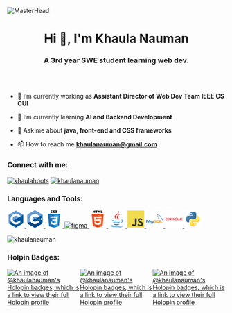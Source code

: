 ![MasterHead](https://i.pinimg.com/originals/16/69/e5/1669e57761ccc67fa5e31a09a54764d0.gif)
<h1 align="center">Hi 👋, I'm Khaula Nauman</h1>
<h3 align="center">A 3rd year SWE student learning web dev.</h3>
<br><br>


- 🔭 I’m currently working as **Assistant Director of Web Dev Team IEEE CS CUI**

- 🌱 I’m currently learning **AI and Backend Development**

- 💬 Ask me about **java, front-end and CSS frameworks**

- 📫 How to reach me **khaulanauman@gmail.com**

<h3>Connect with me:</h3>
<p>
<a href="https://twitter.com/khaulahoots" target="blank"><img align="center" src="https://raw.githubusercontent.com/rahuldkjain/github-profile-readme-generator/master/src/images/icons/Social/twitter.svg" alt="khaulahoots" height="30" width="40" /></a>
<a href="https://linkedin.com/in/khaulanauman" target="blank"><img align="center" src="https://raw.githubusercontent.com/rahuldkjain/github-profile-readme-generator/master/src/images/icons/Social/linked-in-alt.svg" alt="khaulanauman" height="30" width="40" /></a>
</p>

<h3 align="left">Languages and Tools:</h3>
<p align="left"> <a href="https://www.cprogramming.com/" target="_blank" rel="noreferrer"> <img src="https://raw.githubusercontent.com/devicons/devicon/master/icons/c/c-original.svg" alt="c" width="40" height="40"/> </a> <a href="https://www.w3schools.com/cpp/" target="_blank" rel="noreferrer"> <img src="https://raw.githubusercontent.com/devicons/devicon/master/icons/cplusplus/cplusplus-original.svg" alt="cplusplus" width="40" height="40"/> </a> <a href="https://www.w3schools.com/css/" target="_blank" rel="noreferrer"> <img src="https://raw.githubusercontent.com/devicons/devicon/master/icons/css3/css3-original-wordmark.svg" alt="css3" width="40" height="40"/> </a> <a href="https://www.figma.com/" target="_blank" rel="noreferrer"> <img src="https://www.vectorlogo.zone/logos/figma/figma-icon.svg" alt="figma" width="40" height="40"/> </a> <a href="https://www.w3.org/html/" target="_blank" rel="noreferrer"> <img src="https://raw.githubusercontent.com/devicons/devicon/master/icons/html5/html5-original-wordmark.svg" alt="html5" width="40" height="40"/> </a> <a href="https://www.java.com" target="_blank" rel="noreferrer"> <img src="https://raw.githubusercontent.com/devicons/devicon/master/icons/java/java-original.svg" alt="java" width="40" height="40"/> </a> <a href="https://developer.mozilla.org/en-US/docs/Web/JavaScript" target="_blank" rel="noreferrer"> <img src="https://raw.githubusercontent.com/devicons/devicon/master/icons/javascript/javascript-original.svg" alt="javascript" width="40" height="40"/> </a> <a href="https://www.mysql.com/" target="_blank" rel="noreferrer"> <img src="https://raw.githubusercontent.com/devicons/devicon/master/icons/mysql/mysql-original-wordmark.svg" alt="mysql" width="40" height="40"/> </a> <a href="https://www.oracle.com/" target="_blank" rel="noreferrer"> <img src="https://raw.githubusercontent.com/devicons/devicon/master/icons/oracle/oracle-original.svg" alt="oracle" width="40" height="40"/> </a> <a href="https://www.python.org" target="_blank" rel="noreferrer"> <img src="https://raw.githubusercontent.com/devicons/devicon/master/icons/python/python-original.svg" alt="python" width="40" height="40"/> </a> </p>
<p><img align="center" src="https://github-readme-streak-stats.herokuapp.com/?user=khaulanauman&" alt="khaulanauman" /></p>
<h3 align="left">Holpin Badges:</h3>
<div style="display:flex">
<a href="https://holopin.io/@khaulanauman" target="_blank">
    <img src="https://assets.holopin.io/hf2024levels/level0-sloth-code-0-0-0-0.webp" alt="An image of @khaulanauman's Holopin badges, which is a link to view their full Holopin profile" style=" height: 200px;" />
</a>
<a href="https://holopin.io/@khaulanauman" target="_blank">
    <img src="https://assets.holopin.io/hf2024levels/level1-sloth-code-coffee-0-0-0.webp" alt="An image of @khaulanauman's Holopin badges, which is a link to view their full Holopin profile" style=" height: 200px;" />
</a>
<a href="https://holopin.io/@khaulanauman" target="_blank">
    <img src="https://assets.holopin.io/hf2024levels/level2-sloth-code-coffee-hoodie-0-0.webp" alt="An image of @khaulanauman's Holopin badges, which is a link to view their full Holopin profile" style=" height: 200px;" />
</a>
</div>



